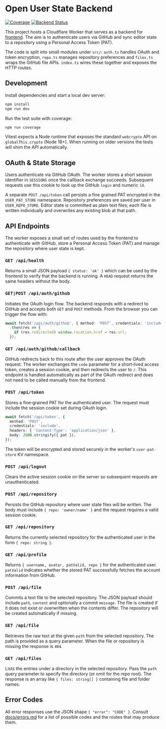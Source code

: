 <!--
  This README describes the Cloudflare Worker backend for Open User State.
  It explains local development steps and documents the REST API used by the frontend.
-->
# Open User State Backend

[![Coverage](https://codecov.io/gh/viktor-shcherb/open-user-state/branch/master/graph/badge.svg)](https://codecov.io/gh/viktor-shcherb/open-user-state)
[![Backend Status](https://img.shields.io/website?url=https%3A%2F%2Fopen-user-state-personal-website.viktoroo-sch.workers.dev%2Fapi%2Fhealth)](https://open-user-state-personal-website.viktoroo-sch.workers.dev/api/health)

This project hosts a Cloudflare Worker that serves as a backend for
[frontend](https://github.com/viktor-shcherb/viktor-shcherb.github.io). The aim
is to authenticate users via GitHub and sync editor state to a repository using
a Personal Access Token (PAT).

The code is split into small modules under `src/`:
`auth.ts` handles OAuth and token encryption, `repo.ts` manages repository
preferences and `files.ts` wraps the GitHub file APIs. `index.ts` wires these
together and exposes the HTTP routes.
<!--
  Development instructions demonstrate how to run the worker locally
  and execute tests so contributors can verify changes quickly.
-->

## Development

Install dependencies and start a local dev server:

```bash
npm install
npm run dev
```

Run the test suite with coverage:

```bash
npm run coverage
```

Vitest expects a Node runtime that exposes the standard `webcrypto` API on
`globalThis.crypto` (Node 18+). When running on older versions the tests will
shim the API automatically.

## OAuth & State Storage

Users authenticate via GitHub OAuth. The worker stores a short session
identifier in `SESSIONS` once the callback exchange succeeds. Subsequent
requests use this cookie to look up the GitHub `login` and numeric `id`.

A separate `POST /api/token` call persists a fine grained PAT encrypted in the
`USER_PAT_STORE` namespace. Repository preferences are saved per user in
`USER_REPO_STORE`. Editor state is committed as plain text files; each file is
written individually and overwrites any existing blob at that path.

<!--
  The API Endpoints section catalogs each HTTP route exposed by the worker
  so the frontend knows how to authenticate and store user state.
-->

## API Endpoints

The worker exposes a small set of routes used by the frontend to authenticate
with GitHub, store a Personal Access Token (PAT) and manage the repository
where user state is kept.
### `GET /api/health`

Returns a small JSON payload `{ status: 'ok' }` which can be used by the
frontend to verify that the backend is running. A `HEAD` request returns the
same headers without the body.


### `GET|POST /api/auth/github`

Initiates the OAuth login flow. The backend responds with a redirect to GitHub
and accepts both `GET` and `POST` methods. From the browser you can trigger the
flow with:

```ts
await fetch('/api/auth/github', { method: 'POST', credentials: 'include' })
  .then(res => {
    if (res.redirected) window.location.href = res.url;
  });
```

### `GET /api/auth/github/callback`

GitHub redirects back to this route after the user approves the OAuth request.
The worker exchanges the `code` parameter for a short‑lived access token,
creates a session cookie, and then redirects the user to `/`.
This endpoint is handled automatically as part of the OAuth redirect and does
not need to be called manually from the frontend.

### `POST /api/token`

Stores a fine‑grained PAT for the authenticated user. The request must include
the session cookie set during OAuth login.

```ts
await fetch('/api/token', {
  method: 'POST',
  credentials: 'include',
  headers: { 'Content-Type': 'application/json' },
  body: JSON.stringify({ pat }),
});
```

The token will be encrypted and stored securely in the worker's `user-pat-store`
KV namespace.

### `POST /api/logout`

Clears the active session cookie on the server so subsequent requests are
unauthenticated.

### `POST /api/repository`

Persists the GitHub repository where user state files will be written. The body
must include `{ repo: 'owner/name' }` and the request requires a valid session
cookie.

### `GET /api/repository`

Returns the currently selected repository for the authenticated user in the form
`{ repo: string }`.

### `GET /api/profile`

Returns `{ username, avatar, patValid, repo }` for the authenticated user.
`patValid` indicates whether the stored PAT successfully fetches the account
information from GitHub.

### `POST /api/file`

Commits a text file to the selected repository. The JSON payload should include
`path`, `content` and optionally a commit `message`. The file is created if it
does not exist or overwritten when the contents differ. The repository will be
created automatically if missing.

### `GET /api/file`

Retrieves the raw text at the given `path` from the selected repository. The
path is provided as a query parameter. When the file or repository is missing
the response is `404`.

### `GET /api/files`

Lists the entries under a directory in the selected repository. Pass the `path`
query parameter to specify the directory (or omit for the repo root). The
response is an array like `{ files: string[] }` containing file and folder
names.

## Error Codes

All error responses use the JSON shape `{ "error": "CODE" }`. Consult
[docs/errors.md](docs/errors.md) for a list of possible codes and the routes
that may produce them.
